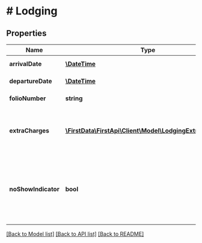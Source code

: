 # # Lodging

## Properties

Name | Type | Description | Notes
------------ | ------------- | ------------- | -------------
**arrivalDate** | [**\DateTime**](\DateTime.md) | Date of arrival. | [optional] 
**departureDate** | [**\DateTime**](\DateTime.md) | Date of departure. | [optional] 
**folioNumber** | **string** | Portfolio number. | [optional] 
**extraCharges** | [**\FirstData\FirstApi\Client\Model\LodgingExtraCharges[]**](LodgingExtraCharges.md) | Information about charges other than base lodging. | [optional] 
**noShowIndicator** | **bool** | Indicates if the transaction is associated with a delayed or no-show penalty. | [optional] 

[[Back to Model list]](../../README.md#documentation-for-models) [[Back to API list]](../../README.md#documentation-for-api-endpoints) [[Back to README]](../../README.md)


